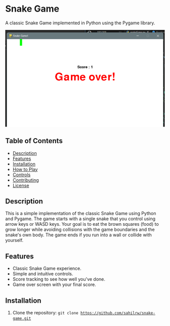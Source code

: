 # Snake Game

A classic Snake Game implemented in Python using the Pygame library.

![Gameplay](game.png)

## Table of Contents

- [Description](#description)
- [Features](#features)
- [Installation](#installation)
- [How to Play](#how-to-play)
- [Controls](#controls)
- [Contributing](#contributing)
- [License](#license)

## Description

This is a simple implementation of the classic Snake Game using Python and Pygame. The game starts with a single snake that you control using arrow keys or WASD keys. Your goal is to eat the brown squares (food) to grow longer while avoiding collisions with the game boundaries and the snake's own body. The game ends if you run into a wall or collide with yourself.

## Features

- Classic Snake Game experience.
- Simple and intuitive controls.
- Score tracking to see how well you've done.
- Game over screen with your final score.

## Installation

1. Clone the repository:
   <code>git clone https://github.com/sahilrw/snake-game.git</code>
